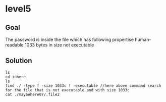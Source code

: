 # level5

## Goal

The password is inside the file which has following propertise
human-readable
1033 bytes in size
not executable

## Solution
```
ls
cd inhere
ls
find ./ -type f -size 1033c ! -executable //here above command search for the file that is not executable and with size 1033c
cat ./maybehere07/.file2
```
